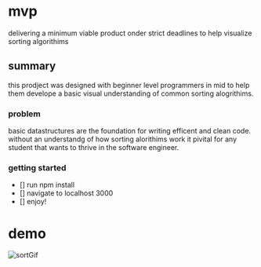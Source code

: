 # mvp
delivering a minimum viable product onder strict deadlines to help visualize sorting algorithims

## summary
this prodject was designed with beginner level programmers in mid to help them develope a basic visual understanding of common sorting alogrithims.

### problem
basic datastructures are the foundation for writing efficent and clean code. without an understandg of how sorting alorithims work it pivital for any student that wants to thrive in the software engineer.

### getting started
- [] run npm install
- [] navigate to localhost 3000
- [] enjoy!

# demo

![sortGif](https://user-images.githubusercontent.com/60956209/90426185-f12ccb80-e07d-11ea-87b3-ae09a1f06942.gif)
